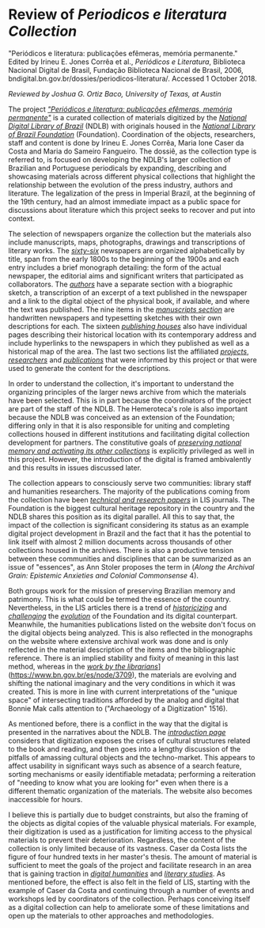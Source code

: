 # Review of *Periodicos e literatura Collection*

"Periódicos e literatura: publicações efêmeras, memória permanente." Edited by 
Irineu E. Jones Corrêa et al., *Periódicos e Literatura*, Biblioteca Nacional Digital de Brasil, Fundação Biblioteca Nacional de Brasil, 2006, bndigital.bn.gov.br/dossies/periodicos-literatura/. Accessed 1 October 2018.

*Reviewed by Joshua G. Ortiz Baco, University of Texas, at Austin* 
	
The project [*"Periódicos e literatura: publicações efêmeras, memória permanente"*](https://bndigital.bn.gov.br/dossies/periodicos-literatura) is a curated collection of materials digitized by the [*National Digital Library of Brazil*](http://bndigital.bn.gov.br/hemeroteca-digital/) (NDLB) with originals housed in the [*National Library of Brazil Foundation*](https://bn.gov.br/) (Foundation). Coordination of the objects, researchers, staff and content is done by Irineu E. Jones Corrêa, Maria Ione Caser da Costa and Maria do Sameiro Fangueiro. The dossiê, as the collection type is referred to, is focused on developing the NDLB's larger collection of Brazilian and Portuguese periodicals by expanding, describing and showcasing materials across different physical collections that highlight the relationship between the evolution of the press industry, authors and literature. The legalization of the press in Imperial Brazil, at the beginning of the 19th century, had an almost immediate impact as a public space for discussions about literature which this project seeks to recover and put into context. 

The selection of newspapers organize the collection but the materials also include manuscripts, maps, photographs, drawings and transcriptions of literary works. The [*sixty-six*](http://bndigital.bn.gov.br/dossies/periodicos-literatura/titulos-periodicos-literatura/indice-dos-titulos/) newspapers are organized alphabetically by title, span from the early 1800s to the beginning of the 1900s and each entry includes a brief monograph detailing: the form of the actual newspaper, the editorial aims and significant writers that participated as collaborators. The [*authors*](http://bndigital.bn.gov.br/dossies/periodicos-literatura/personagens-periodicos-literatura/indice-dos-personagens/) have a separate section with a biographic sketch, a transcription of an excerpt of a text published in the newspaper and a link to the digital object of the physical book, if available, and where the text was published. The nine items in the [*manuscripts section*](http://bndigital.bn.gov.br/dossies/periodicos-literatura/titulos-manuscritos/apresentacao-titulos-manuscritos/) are handwritten newspapers and typesetting sketches with their own descriptions for each. The sixteen [*publishing houses*](http://bndigital.bn.gov.br/dossies/periodicos-literatura/tipografias/tipografias-cariocas/) also have individual pages describing their historical location with its contemporary address and include hyperlinks to the newspapers in which they published as well as a historical map of the area. The last two sections list the affiliated [*projects*](http://bndigital.bn.gov.br/dossies/periodicos-literatura/pesquisas-e-pesquisadores/pesquisas/), [*researchers*](http://bndigital.bn.gov.br/dossies/periodicos-literatura/pesquisas-e-pesquisadores/pesquisadores/) and [*publications*](http://bndigital.bn.gov.br/dossies/periodicos-literatura/publicacoes/) that were informed by this project or that were used to generate the content for the descriptions. 

In order to understand the collection, it's important to understand the organizing principles of the larger news archive from which the materials have been selected. This is in part because the coordinators of the project are part of the staff of the NDLB. The Hemeroteca's role is also important because the NDLB was conceived as an extension of the Foundation; differing only in that it is also responsible for uniting and completing collections housed in different institutions and facilitating digital collection development for partners. The constitutive goals of [*preserving national memory and activating its other collections*](http://bndigital.bn.gov.br/sobre-a-bndigital/missao/) is explicitly privileged as well in this project. However, the introduction of the digital is framed ambivalently and this results in issues discussed later. 

The collection appears to consciously serve two communities: library staff and humanities researchers. The majority of the publications coming from the collection have been [*technical and research papers*]() in LIS journals. The Foundation is the biggest cultural heritage repository in the country and the NDLB shares this position as its digital parallel. All this to say that, the impact of the collection is significant considering its status as an example digital project development in Brazil and the fact that it has the potential to link itself with almost 2 million documents across thousands of other collections housed in the archives. There is also a productive tension between these communities and disciplines that can be summarized as an issue of "essences", as Ann Stoler proposes the term in (*Along the Archival Grain: Epistemic Anxieties and Colonial Commonsense* 4). 

Both groups work for the mission of preserving Brazilian memory and patrimony. This is what could be termed the essence of the country. Nevertheless, in the LIS articles there is a trend of [*historicizing*](http://www.unirio.br/ppgb/arquivo/maria-ione-caser-da-costa/view) and [*challenging*](http://www.letras.ufrj.br/prisma/jornada4.htm) the [*evolution*](https://portal.febab.org.br/anais/article/view/1320) of the Foundation and its digital counterpart. Meanwhile, the humanities publications listed on the website don't focus on the digital objects being analyzed. This is also reflected in the monographs on the website where extensive archival work was done and is only reflected in the material description of the items and the bibliographic reference. There is an implied stability and fixity of meaning in this last method, whereas in the [*work by the librarians*](https://www.bn.gov.br/es/node/3709)](https://www.bn.gov.br/es/node/3709), the materials are evolving and shifting the national imaginary and the very conditions in which it was created. This is more in line with current interpretations of the "unique space" of intersecting traditions afforded by the analog and digital that Bonnie Mak calls attention to ("Archaeology of a Digitization" 1516). 

As mentioned before, there is a conflict in the way that the digital is presented in the narratives about the NDLB. The [*introduction page*](https://bndigital.bn.gov.br/sobre-a-bndigital/apresentacao/https://bndigital.bn.gov.br/sobre-a-bndigital/apresentacao/) considers that digitization exposes the crises of cultural structures related to the book and reading, and then goes into a lengthy discussion of the pitfalls of amassing cultural objects and the techno-market. This appears to affect usability in significant ways such as absence of a search feature, sorting mechanisms or easily identifiable metadata; performing a reiteration of "needing to know what you are looking for" even when there is a different thematic organization of the materials. The website also becomes inaccessible for hours. 

I believe this is partially due to budget constraints, but also the framing of the objects as digital copies of the valuable physical materials. For example, their digitization is used as a justification for limiting access to the physical materials to prevent their deterioration. Regardless, the content of the collection is only limited because of its vastness. Caser da Costa lists the figure of four hundred texts in her master's thesis. The amount of material is sufficient to meet the goals of the project and facilitate research in an area that is gaining traction in [*digital humanities*](http://oceanicexchanges.org/) and [*literary studies*](http://scholarlyediting.org/2013/editions/intro.cwnewspaperpoetry.html). As mentioned before, the effect is also felt in the field of LIS, starting with the example of Caser da Costa and continuing through a number of events and workshops led by coordinators of the collection. Perhaps conceiving itself as a digital collection can help to ameliorate some of these limitations and open up the materials to other approaches and methodologies. 

